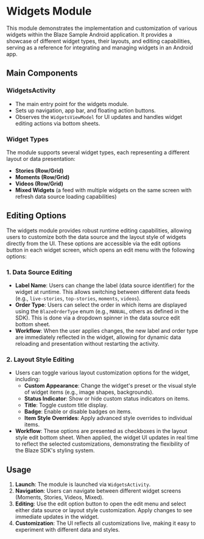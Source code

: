 # Widgets Module

This module demonstrates the implementation and customization of various widgets within the Blaze Sample Android application. It provides a showcase of different widget types, their layouts, and editing capabilities, serving as a reference for integrating and managing widgets in an Android app.

## Main Components

### WidgetsActivity
- The main entry point for the widgets module.
- Sets up navigation, app bar, and floating action buttons.
- Observes the `WidgetsViewModel` for UI updates and handles widget editing actions via bottom sheets.

### Widget Types
The module supports several widget types, each representing a different layout or data presentation:
- **Stories (Row/Grid)**
- **Moments (Row/Grid)**
- **Videos (Row/Grid)**
- **Mixed Widgets** (a feed with multiple widgets on the same screen with refresh data source loading capabilities)

## Editing Options

The widgets module provides robust runtime editing capabilities, allowing users to customize both the data source and the layout style of widgets directly from the UI. These options are accessible via the edit options button in each widget screen, which opens an edit menu with the following options:

### 1. Data Source Editing
- **Label Name**: Users can change the label (data source identifier) for the widget at runtime. This allows switching between different data feeds (e.g., `live-stories`, `top-stories`, `moments`, `videos`).
- **Order Type**: Users can select the order in which items are displayed using the `BlazeOrderType` enum (e.g., `MANUAL`, others as defined in the SDK). This is done via a dropdown spinner in the data source edit bottom sheet.
- **Workflow**: When the user applies changes, the new label and order type are immediately reflected in the widget, allowing for dynamic data reloading and presentation without restarting the activity.

### 2. Layout Style Editing
- Users can toggle various layout customization options for the widget, including:
  - **Custom Appearance**: Change the widget's preset or the visual style of widget items (e.g., image shapes, backgrounds).
  - **Status Indicator**: Show or hide custom status indicators on items.
  - **Title**: Toggle custom title display.
  - **Badge**: Enable or disable badges on items.
  - **Item Style Overrides**: Apply advanced style overrides to individual items.
- **Workflow**: These options are presented as checkboxes in the layout style edit bottom sheet. When applied, the widget UI updates in real time to reflect the selected customizations, demonstrating the flexibility of the Blaze SDK's styling system.

## Usage

1. **Launch**: The module is launched via `WidgetsActivity`.
2. **Navigation**: Users can navigate between different widget screens (Moments, Stories, Videos, Mixed).
3. **Editing**: Use the edit option button to open the edit menu and select either data source or layout style customization. Apply changes to see immediate updates in the widget.
4. **Customization**: The UI reflects all customizations live, making it easy to experiment with different data and styles.
